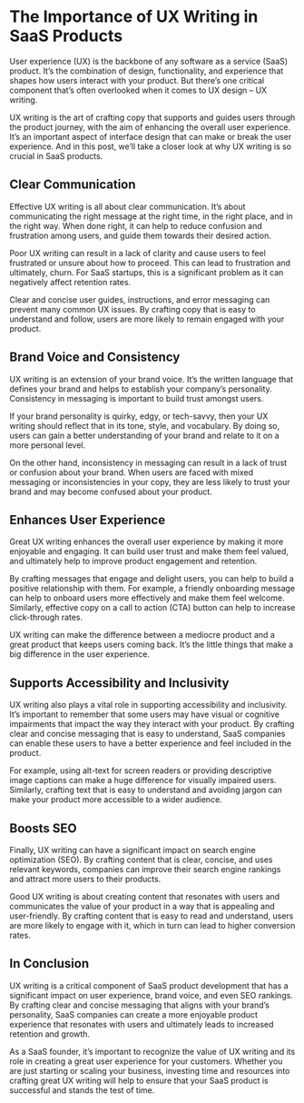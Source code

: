 # The Importance of UX Writing in SaaS Products

User experience (UX) is the backbone of any software as a service (SaaS) product. It’s the combination of design, functionality, and experience that shapes how users interact with your product. But there’s one critical component that’s often overlooked when it comes to UX design – UX writing.

UX writing is the art of crafting copy that supports and guides users through the product journey, with the aim of enhancing the overall user experience. It’s an important aspect of interface design that can make or break the user experience. And in this post, we’ll take a closer look at why UX writing is so crucial in SaaS products.

## Clear Communication

Effective UX writing is all about clear communication. It’s about communicating the right message at the right time, in the right place, and in the right way. When done right, it can help to reduce confusion and frustration among users, and guide them towards their desired action.

Poor UX writing can result in a lack of clarity and cause users to feel frustrated or unsure about how to proceed. This can lead to frustration and ultimately, churn. For SaaS startups, this is a significant problem as it can negatively affect retention rates.

Clear and concise user guides, instructions, and error messaging can prevent many common UX issues. By crafting copy that is easy to understand and follow, users are more likely to remain engaged with your product.

## Brand Voice and Consistency

UX writing is an extension of your brand voice. It’s the written language that defines your brand and helps to establish your company’s personality. Consistency in messaging is important to build trust amongst users.

If your brand personality is quirky, edgy, or tech-savvy, then your UX writing should reflect that in its tone, style, and vocabulary. By doing so, users can gain a better understanding of your brand and relate to it on a more personal level.

On the other hand, inconsistency in messaging can result in a lack of trust or confusion about your brand. When users are faced with mixed messaging or inconsistencies in your copy, they are less likely to trust your brand and may become confused about your product.

## Enhances User Experience

Great UX writing enhances the overall user experience by making it more enjoyable and engaging. It can build user trust and make them feel valued, and ultimately help to improve product engagement and retention.

By crafting messages that engage and delight users, you can help to build a positive relationship with them. For example, a friendly onboarding message can help to onboard users more effectively and make them feel welcome. Similarly, effective copy on a call to action (CTA) button can help to increase click-through rates.

UX writing can make the difference between a mediocre product and a great product that keeps users coming back. It’s the little things that make a big difference in the user experience.

## Supports Accessibility and Inclusivity

UX writing also plays a vital role in supporting accessibility and inclusivity. It’s important to remember that some users may have visual or cognitive impairments that impact the way they interact with your product. By crafting clear and concise messaging that is easy to understand, SaaS companies can enable these users to have a better experience and feel included in the product.

For example, using alt-text for screen readers or providing descriptive image captions can make a huge difference for visually impaired users. Similarly, crafting text that is easy to understand and avoiding jargon can make your product more accessible to a wider audience.

## Boosts SEO

Finally, UX writing can have a significant impact on search engine optimization (SEO). By crafting content that is clear, concise, and uses relevant keywords, companies can improve their search engine rankings and attract more users to their products. 

Good UX writing is about creating content that resonates with users and communicates the value of your product in a way that is appealing and user-friendly. By crafting content that is easy to read and understand, users are more likely to engage with it, which in turn can lead to higher conversion rates.

## In Conclusion

UX writing is a critical component of SaaS product development that has a significant impact on user experience, brand voice, and even SEO rankings. By crafting clear and concise messaging that aligns with your brand’s personality, SaaS companies can create a more enjoyable product experience that resonates with users and ultimately leads to increased retention and growth.

As a SaaS founder, it’s important to recognize the value of UX writing and its role in creating a great user experience for your customers. Whether you are just starting or scaling your business, investing time and resources into crafting great UX writing will help to ensure that your SaaS product is successful and stands the test of time.